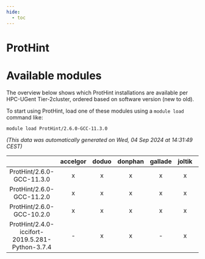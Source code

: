 ```yaml
---
hide:
  - toc
---
```


ProtHint
========

# Available modules


The overview below shows which ProtHint installations are available per HPC-UGent Tier-2cluster, ordered based on software version (new to old).

To start using ProtHint, load one of these modules using a `module load` command like:

```shell
module load ProtHint/2.6.0-GCC-11.3.0
```

*(This data was automatically generated on Wed, 04 Sep 2024 at 14:31:49 CEST)*  

| |accelgor|doduo|donphan|gallade|joltik|shinx|skitty|
| :---: | :---: | :---: | :---: | :---: | :---: | :---: | :---: |
|ProtHint/2.6.0-GCC-11.3.0|x|x|x|x|x|-|x|
|ProtHint/2.6.0-GCC-11.2.0|x|x|x|x|x|-|x|
|ProtHint/2.6.0-GCC-10.2.0|x|x|x|x|x|-|x|
|ProtHint/2.4.0-iccifort-2019.5.281-Python-3.7.4|-|x|x|-|x|-|-|
